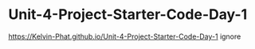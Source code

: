 # Unit-4-Project-Starter-Code-Day-1
https://Kelvin-Phat.github.io/Unit-4-Project-Starter-Code-Day-1
ignore
